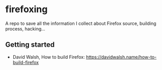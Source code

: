 # firefoxing
A repo to save all the information I collect about Firefox source, building process, hacking...


## Getting started

+ David Walsh, How to build Firefox: https://davidwalsh.name/how-to-build-firefox